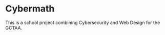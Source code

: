 Cybermath
================

This is a school project combining Cybersecurity and Web Design for the GCTAA.
